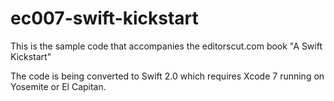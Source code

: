 ec007-swift-kickstart
=====================

This is the sample code that accompanies the editorscut.com book "A Swift Kickstart"

The code is being converted to Swift 2.0 which requires Xcode 7 running on Yosemite or El Capitan.
